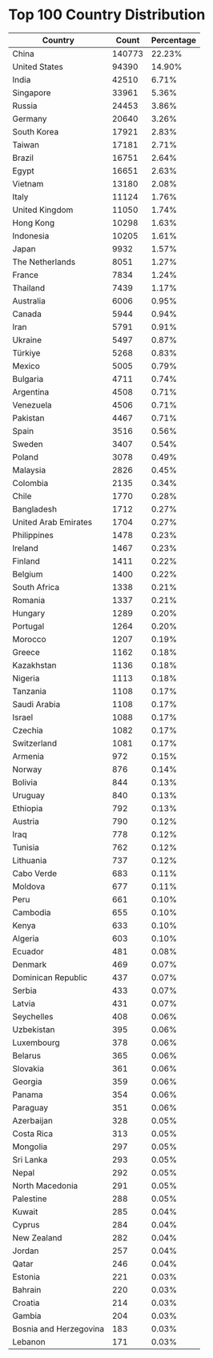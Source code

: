 # Top 100 Country Distribution
| Country | Count | Percentage |
|----|----|----|
| China | 140773 | 22.23% |
| United States | 94390 | 14.90% |
| India | 42510 | 6.71% |
| Singapore | 33961 | 5.36% |
| Russia | 24453 | 3.86% |
| Germany | 20640 | 3.26% |
| South Korea | 17921 | 2.83% |
| Taiwan | 17181 | 2.71% |
| Brazil | 16751 | 2.64% |
| Egypt | 16651 | 2.63% |
| Vietnam | 13180 | 2.08% |
| Italy | 11124 | 1.76% |
| United Kingdom | 11050 | 1.74% |
| Hong Kong | 10298 | 1.63% |
| Indonesia | 10205 | 1.61% |
| Japan | 9932 | 1.57% |
| The Netherlands | 8051 | 1.27% |
| France | 7834 | 1.24% |
| Thailand | 7439 | 1.17% |
| Australia | 6006 | 0.95% |
| Canada | 5944 | 0.94% |
| Iran | 5791 | 0.91% |
| Ukraine | 5497 | 0.87% |
| Türkiye | 5268 | 0.83% |
| Mexico | 5005 | 0.79% |
| Bulgaria | 4711 | 0.74% |
| Argentina | 4508 | 0.71% |
| Venezuela | 4506 | 0.71% |
| Pakistan | 4467 | 0.71% |
| Spain | 3516 | 0.56% |
| Sweden | 3407 | 0.54% |
| Poland | 3078 | 0.49% |
| Malaysia | 2826 | 0.45% |
| Colombia | 2135 | 0.34% |
| Chile | 1770 | 0.28% |
| Bangladesh | 1712 | 0.27% |
| United Arab Emirates | 1704 | 0.27% |
| Philippines | 1478 | 0.23% |
| Ireland | 1467 | 0.23% |
| Finland | 1411 | 0.22% |
| Belgium | 1400 | 0.22% |
| South Africa | 1338 | 0.21% |
| Romania | 1337 | 0.21% |
| Hungary | 1289 | 0.20% |
| Portugal | 1264 | 0.20% |
| Morocco | 1207 | 0.19% |
| Greece | 1162 | 0.18% |
| Kazakhstan | 1136 | 0.18% |
| Nigeria | 1113 | 0.18% |
| Tanzania | 1108 | 0.17% |
| Saudi Arabia | 1108 | 0.17% |
| Israel | 1088 | 0.17% |
| Czechia | 1082 | 0.17% |
| Switzerland | 1081 | 0.17% |
| Armenia | 972 | 0.15% |
| Norway | 876 | 0.14% |
| Bolivia | 844 | 0.13% |
| Uruguay | 840 | 0.13% |
| Ethiopia | 792 | 0.13% |
| Austria | 790 | 0.12% |
| Iraq | 778 | 0.12% |
| Tunisia | 762 | 0.12% |
| Lithuania | 737 | 0.12% |
| Cabo Verde | 683 | 0.11% |
| Moldova | 677 | 0.11% |
| Peru | 661 | 0.10% |
| Cambodia | 655 | 0.10% |
| Kenya | 633 | 0.10% |
| Algeria | 603 | 0.10% |
| Ecuador | 481 | 0.08% |
| Denmark | 469 | 0.07% |
| Dominican Republic | 437 | 0.07% |
| Serbia | 433 | 0.07% |
| Latvia | 431 | 0.07% |
| Seychelles | 408 | 0.06% |
| Uzbekistan | 395 | 0.06% |
| Luxembourg | 378 | 0.06% |
| Belarus | 365 | 0.06% |
| Slovakia | 361 | 0.06% |
| Georgia | 359 | 0.06% |
| Panama | 354 | 0.06% |
| Paraguay | 351 | 0.06% |
| Azerbaijan | 328 | 0.05% |
| Costa Rica | 313 | 0.05% |
| Mongolia | 297 | 0.05% |
| Sri Lanka | 293 | 0.05% |
| Nepal | 292 | 0.05% |
| North Macedonia | 291 | 0.05% |
| Palestine | 288 | 0.05% |
| Kuwait | 285 | 0.04% |
| Cyprus | 284 | 0.04% |
| New Zealand | 282 | 0.04% |
| Jordan | 257 | 0.04% |
| Qatar | 246 | 0.04% |
| Estonia | 221 | 0.03% |
| Bahrain | 220 | 0.03% |
| Croatia | 214 | 0.03% |
| Gambia | 204 | 0.03% |
| Bosnia and Herzegovina | 183 | 0.03% |
| Lebanon | 171 | 0.03% |
